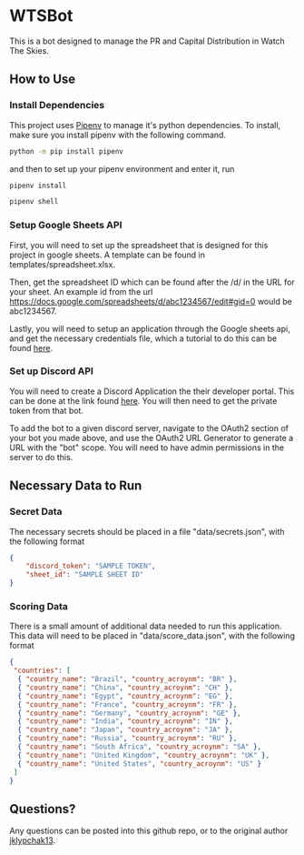 # WTSBot

This is a bot designed to manage the PR and Capital Distribution in Watch The Skies.

## How to Use

### Install Dependencies

This project uses [Pipenv](https://pipenv.pypa.io/en/latest/) to manage it's python dependencies. To install, make sure you install pipenv with the following command.

```bash
python -m pip install pipenv
```

and then to set up your pipenv environment and enter it, run

```bash
pipenv install

pipenv shell
```

### Setup Google Sheets API

First, you will need to set up the spreadsheet that is designed for this project in google sheets. A template can be found in templates/spreadsheet.xlsx.

Then, get the spreadsheet ID which can be found after the /d/ in the URL for your sheet. An example id from the url <https://docs.google.com/spreadsheets/d/abc1234567/edit#gid=0> would be abc1234567.

Lastly, you will need to setup an application through the Google sheets api, and get the necessary credentials file, which a tutorial to do this can be found [here](https://developers.google.com/sheets/api/guides/authorizing).

### Set up Discord API

You will need to create a Discord Application the their developer portal. This can be done at the link found [here](https://discord.com/developers/applications). You will then need to get the private token from that bot.

To add the bot to a given discord server, navigate to the OAuth2 section of your bot you made above, and use the OAuth2 URL Generator to generate a URL with the "bot" scope. You will need to have admin permissions in the server to do this.

## Necessary Data to Run

### Secret Data

The necessary secrets should be placed in a file "data/secrets.json", with the following format

```json
{
    "discord_token": "SAMPLE TOKEN",
    "sheet_id": "SAMPLE SHEET ID"
}
```

### Scoring Data

There is a small amount of additional data needed to run this application. This data will need to be placed in "data/score_data.json", with the following format

```json
{
 "countries": [
  { "country_name": "Brazil", "country_acroynm": "BR" },
  { "country_name": "China", "country_acroynm": "CH" },
  { "country_name": "Egypt", "country_acroynm": "EG" },
  { "country_name": "France", "country_acroynm": "FR" },
  { "country_name": "Germany", "country_acroynm": "GE" },
  { "country_name": "India", "country_acroynm": "IN" },
  { "country_name": "Japan", "country_acroynm": "JA" },
  { "country_name": "Russia", "country_acroynm": "RU" },
  { "country_name": "South Africa", "country_acroynm": "SA" },
  { "country_name": "United Kingdom", "country_acroynm": "UK" },
  { "country_name": "United States", "country_acroynm": "US" }
 ]
}
```

## Questions?

Any questions can be posted into this github repo, or to the original author [jklypchak13](https://github.com/jklypchak13).
